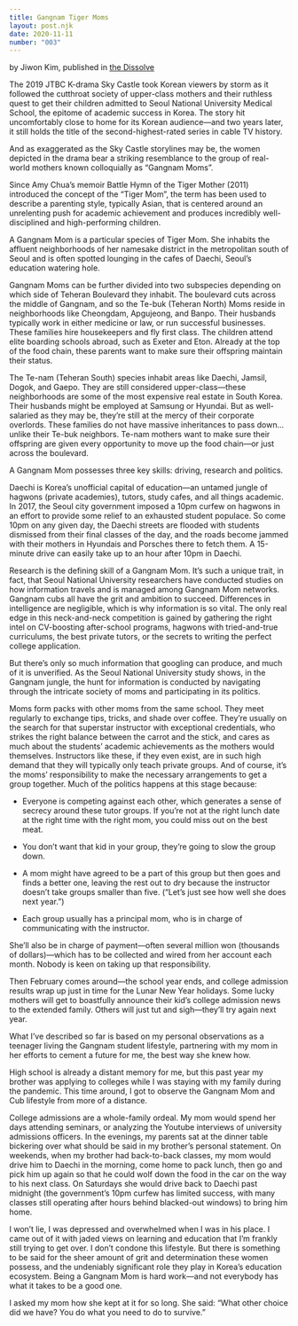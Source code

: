 ```yaml
---
title: Gangnam Tiger Moms
layout: post.njk
date: 2020-11-11
number: "003"
---
```


by Jiwon Kim, published in [the Dissolve](https://thedissolve.kr/)

The 2019 JTBC K-drama Sky Castle took Korean viewers by storm as it followed the cutthroat society of upper-class mothers and their ruthless quest to get their children admitted to Seoul National University Medical School, the epitome of academic success in Korea. The story hit uncomfortably close to home for its Korean audience—and two years later, it still holds the title of the second-highest-rated series in cable TV history.

And as exaggerated as the Sky Castle storylines may be, the women depicted in the drama bear a striking resemblance to the group of real-world mothers known colloquially as “Gangnam Moms”.

Since Amy Chua’s memoir Battle Hymn of the Tiger Mother (2011) introduced the concept of the “Tiger Mom”, the term has been used to describe a parenting style, typically Asian, that is centered around an unrelenting push for academic achievement and produces incredibly well-disciplined and high-performing children.

A Gangnam Mom is a particular species of Tiger Mom. She inhabits the affluent neighborhoods of her namesake district in the metropolitan south of Seoul and is often spotted lounging in the cafes of Daechi, Seoul’s education watering hole.

Gangnam Moms can be further divided into two subspecies depending on which side of Teheran Boulevard they inhabit. The boulevard cuts across the middle of Gangnam, and so the Te-buk (Teheran North) Moms reside in neighborhoods like Cheongdam, Apgujeong, and Banpo. Their husbands typically work in either medicine or law, or run successful businesses. These families hire housekeepers and fly first class. The children attend elite boarding schools abroad, such as Exeter and Eton. Already at the top of the food chain, these parents want to make sure their offspring maintain their status.

The Te-nam (Teheran South) species inhabit areas like Daechi, Jamsil, Dogok, and Gaepo. They are still considered upper-class—these neighborhoods are some of the most expensive real estate in South Korea. Their husbands might be employed at Samsung or Hyundai. But as well-salaried as they may be, they’re still at the mercy of their corporate overlords. These families do not have massive inheritances to pass down... unlike their Te-buk neighbors. Te-nam mothers want to make sure their offspring are given every opportunity to move up the food chain—or just across the boulevard.

A Gangnam Mom possesses three key skills: driving, research and politics.

Daechi is Korea’s unofficial capital of education—an untamed jungle of hagwons (private academies), tutors, study cafes, and all things academic. In 2017, the Seoul city government imposed a 10pm curfew on hagwons in an effort to provide some relief to an exhausted student populace. So come 10pm on any given day, the Daechi streets are flooded with students dismissed from their final classes of the day, and the roads become jammed with their mothers in Hyundais and Porsches there to fetch them. A 15-minute drive can easily take up to an hour after 10pm in Daechi.

Research is the defining skill of a Gangnam Mom. It’s such a unique trait, in fact, that Seoul National University researchers have conducted studies on how information travels and is managed among Gangnam Mom networks. Gangnam cubs all have the grit and ambition to succeed. Differences in intelligence are negligible, which is why information is so vital. The only real edge in this neck-and-neck competition is gained by gathering the right intel on CV-boosting after-school programs, hagwons with tried-and-true curriculums, the best private tutors, or the secrets to writing the perfect college application.

But there’s only so much information that googling can produce, and much of it is unverified. As the Seoul National University study shows, in the Gangnam jungle, the hunt for information is conducted by navigating through the intricate society of moms and participating in its politics.

Moms form packs with other moms from the same school. They meet regularly to exchange tips, tricks, and shade over coffee. They’re usually on the search for that superstar instructor with exceptional credentials, who strikes the right balance between the carrot and the stick, and cares as much about the students’ academic achievements as the mothers would themselves. Instructors like these, if they even exist, are in such high demand that they will typically only teach private groups. And of course, it’s the moms’ responsibility to make the necessary arrangements to get a group together. Much of the politics happens at this stage because:

- Everyone is competing against each other, which generates a sense of secrecy around these tutor groups. If you’re not at the right lunch date at the right time with the right mom, you could miss out on the best meat.

- You don’t want that kid in your group, they’re going to slow the group down.

- A mom might have agreed to be a part of this group but then goes and finds a better one, leaving the rest out to dry because the instructor doesn’t take groups smaller than five. (“Let’s just see how well she does next year.”)

- Each group usually has a principal mom, who is in charge of communicating with the instructor.

She’ll also be in charge of payment—often several million won (thousands of dollars)—which has to be collected and wired from her account each month. Nobody is keen on taking up that responsibility.

Then February comes around—the school year ends, and college admission results wrap up just in time for the Lunar New Year holidays. Some lucky mothers will get to boastfully announce their kid’s college admission news to the extended family. Others will just tut and sigh—they’ll try again next year.

What I’ve described so far is based on my personal observations as a teenager living the Gangnam student lifestyle, partnering with my mom in her efforts to cement a future for me, the best way she knew how.

High school is already a distant memory for me, but this past year my brother was applying to colleges while I was staying with my family during the pandemic. This time around, I got to observe the Gangnam Mom and Cub lifestyle from more of a distance.

College admissions are a whole-family ordeal. My mom would spend her days attending seminars, or analyzing the Youtube interviews of university admissions officers. In the evenings, my parents sat at the dinner table bickering over what should be said in my brother’s personal statement. On weekends, when my brother had back-to-back classes, my mom would drive him to Daechi in the morning, come home to pack lunch, then go and pick him up again so that he could wolf down the food in the car on the way to his next class. On Saturdays she would drive back to Daechi past midnight (the government’s 10pm curfew has limited success, with many classes still operating after hours behind blacked-out windows) to bring him home.

I won’t lie, I was depressed and overwhelmed when I was in his place. I came out of it with jaded views on learning and education that I’m frankly still trying to get over. I don’t condone this lifestyle. But there is something to be said for the sheer amount of grit and determination these women possess, and the undeniably significant role they play in Korea’s education ecosystem. Being a Gangnam Mom is hard work—and not everybody has what it takes to be a good one.

I asked my mom how she kept at it for so long. She said: “What other choice did we have? You do what you need to do to survive.”